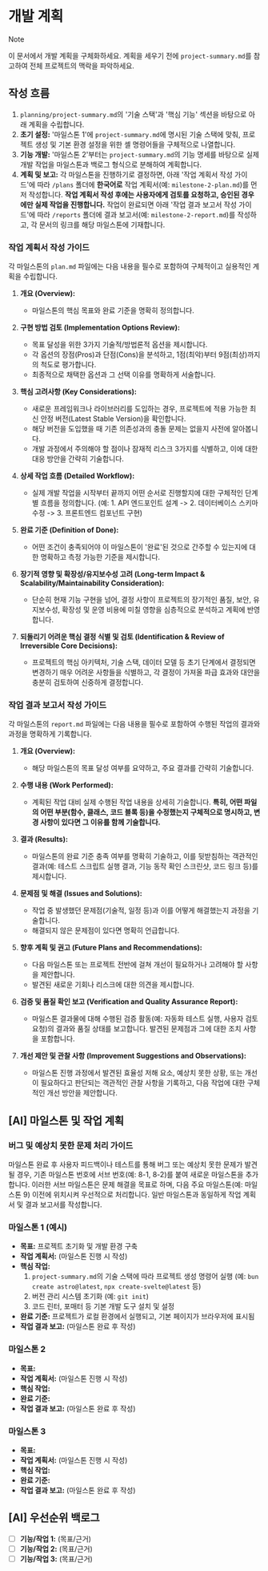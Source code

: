 # 개발 계획

> [!NOTE]
> 이 문서에서 개발 계획을 구체화하세요. 계획을 세우기 전에 `project-summary.md`를 참고하여 전체 프로젝트의 맥락을 파악하세요.

## 작성 흐름

1. `planning/project-summary.md`의 '기술 스택'과 '핵심 기능' 섹션을 바탕으로 아래 계획을 수립합니다.
2. **초기 설정:** '마일스톤 1'에 `project-summary.md`에 명시된 기술 스택에 맞춰, 프로젝트 생성 및 기본 환경 설정을 위한 셸 명령어들을 구체적으로 나열합니다.
3. **기능 개발:** '마일스톤 2'부터는 `project-summary.md`의 기능 명세를 바탕으로 실제 개발 작업을 마일스톤과 백로그 형식으로 분해하여 계획합니다.
4. **계획 및 보고:** 각 마일스톤을 진행하기로 결정하면, 아래 '작업 계획서 작성 가이드'에 따라 `/plans` 폴더에 **한국어로** 작업 계획서(예: `milestone-2-plan.md`)를 먼저 작성합니다. **작업 계획서 작성 후에는 사용자에게 검토를 요청하고, 승인된 경우에만 실제 작업을 진행합니다.** 작업이 완료되면 아래 '작업 결과 보고서 작성 가이드'에 따라 `/reports` 폴더에 결과 보고서(예: `milestone-2-report.md`)를 작성하고, 각 문서의 링크를 해당 마일스톤에 기재합니다.

### 작업 계획서 작성 가이드

각 마일스톤의 `plan.md` 파일에는 다음 내용을 필수로 포함하여 구체적이고 실용적인 계획을 수립합니다.

1. **개요 (Overview):**
    - 마일스톤의 핵심 목표와 완료 기준을 명확히 정의합니다.

2. **구현 방법 검토 (Implementation Options Review):**
    - 목표 달성을 위한 3가지 기술적/방법론적 옵션을 제시합니다.
    - 각 옵션의 장점(Pros)과 단점(Cons)을 분석하고, 1점(최악)부터 9점(최상)까지의 척도로 평가합니다.
    - 최종적으로 채택한 옵션과 그 선택 이유를 명확하게 서술합니다.

3. **핵심 고려사항 (Key Considerations):**
    - 새로운 프레임워크나 라이브러리를 도입하는 경우, 프로젝트에 적용 가능한 최신 안정 버전(Latest Stable Version)을 확인합니다.
    - 해당 버전을 도입했을 때 기존 의존성과의 충돌 문제는 없을지 사전에 알아봅니다.
    - 개발 과정에서 주의해야 할 점이나 잠재적 리스크 3가지를 식별하고, 이에 대한 대응 방안을 간략히 기술합니다.

4. **상세 작업 흐름 (Detailed Workflow):**
    - 실제 개발 작업을 시작부터 끝까지 어떤 순서로 진행할지에 대한 구체적인 단계별 흐름을 정의합니다. (예: 1. API 엔드포인트 설계 -> 2. 데이터베이스 스키마 수정 -> 3. 프론트엔드 컴포넌트 구현)

5. **완료 기준 (Definition of Done):**
    - 어떤 조건이 충족되어야 이 마일스톤이 '완료'된 것으로 간주할 수 있는지에 대한 명확하고 측정 가능한 기준을 제시합니다.

6. **장기적 영향 및 확장성/유지보수성 고려 (Long-term Impact & Scalability/Maintainability Consideration):**
    - 단순히 현재 기능 구현을 넘어, 결정 사항이 프로젝트의 장기적인 품질, 보안, 유지보수성, 확장성 및 운영 비용에 미칠 영향을 심층적으로 분석하고 계획에 반영합니다.

7. **되돌리기 어려운 핵심 결정 식별 및 검토 (Identification & Review of Irreversible Core Decisions):**
    - 프로젝트의 핵심 아키텍처, 기술 스택, 데이터 모델 등 초기 단계에서 결정되면 변경하기 매우 어려운 사항들을 식별하고, 각 결정이 가져올 파급 효과와 대안을 충분히 검토하여 신중하게 결정합니다.

### 작업 결과 보고서 작성 가이드

각 마일스톤의 `report.md` 파일에는 다음 내용을 필수로 포함하여 수행된 작업의 결과와 과정을 명확하게 기록합니다.

1. **개요 (Overview):**
    - 해당 마일스톤의 목표 달성 여부를 요약하고, 주요 결과를 간략히 기술합니다.

2. **수행 내용 (Work Performed):**
    - 계획된 작업 대비 실제 수행된 작업 내용을 상세히 기술합니다. **특히, 어떤 파일의 어떤 부분(함수, 클래스, 코드 블록 등)을 수정했는지 구체적으로 명시하고, 변경 사항이 있다면 그 이유를 함께 기술합니다.**

3. **결과 (Results):**
    - 마일스톤의 완료 기준 충족 여부를 명확히 기술하고, 이를 뒷받침하는 객관적인 결과(예: 테스트 스크립트 실행 결과, 기능 동작 확인 스크린샷, 코드 링크 등)를 제시합니다.

4. **문제점 및 해결 (Issues and Solutions):**
    - 작업 중 발생했던 문제점(기술적, 일정 등)과 이를 어떻게 해결했는지 과정을 기술합니다.
    - 해결되지 않은 문제점이 있다면 명확히 언급합니다.

5. **향후 계획 및 권고 (Future Plans and Recommendations):**
    - 다음 마일스톤 또는 프로젝트 전반에 걸쳐 개선이 필요하거나 고려해야 할 사항을 제안합니다.
    - 발견된 새로운 기회나 리스크에 대한 의견을 제시합니다.

6. **검증 및 품질 확인 보고 (Verification and Quality Assurance Report):**
    - 마일스톤 결과물에 대해 수행된 검증 활동(예: 자동화 테스트 실행, 사용자 검토 요청)의 결과와 품질 상태를 보고합니다. 발견된 문제점과 그에 대한 조치 사항을 포함합니다.

7. **개선 제안 및 관찰 사항 (Improvement Suggestions and Observations):**
    - 마일스톤 진행 과정에서 발견된 효율성 저해 요소, 예상치 못한 상황, 또는 개선이 필요하다고 판단되는 객관적인 관찰 사항을 기록하고, 다음 작업에 대한 구체적인 개선 방안을 제안합니다.

## [AI] 마일스톤 및 작업 계획

### 버그 및 예상치 못한 문제 처리 가이드

마일스톤 완료 후 사용자 피드백이나 테스트를 통해 버그 또는 예상치 못한 문제가 발견될 경우, 기존 마일스톤 번호에 서브 번호(예: 8-1, 8-2)를 붙여 새로운 마일스톤을 추가합니다. 이러한 서브 마일스톤은 문제 해결을 목표로 하며, 다음 주요 마일스톤(예: 마일스톤 9) 이전에 위치시켜 우선적으로 처리합니다. 일반 마일스톤과 동일하게 작업 계획서 및 결과 보고서를 작성합니다.

### 마일스톤 1 (예시)

- **목표:** 프로젝트 초기화 및 개발 환경 구축
- **작업 계획서:** (마일스톤 진행 시 작성)
- **핵심 작업:**
  1. `project-summary.md`의 기술 스택에 따라 프로젝트 생성 명령어 실행 (예: `bun create astro@latest`, `npx create-svelte@latest` 등)
  2. 버전 관리 시스템 초기화 (예: `git init`)
  3. 코드 린터, 포매터 등 기본 개발 도구 설치 및 설정
- **완료 기준:** 프로젝트가 로컬 환경에서 실행되고, 기본 페이지가 브라우저에 표시됨
- **작업 결과 보고:** (마일스톤 완료 후 작성)

### 마일스톤 2

- **목표:**
- **작업 계획서:** (마일스톤 진행 시 작성)
- **핵심 작업:**
- **완료 기준:**
- **작업 결과 보고:** (마일스톤 완료 후 작성)

### 마일스톤 3

- **목표:**
- **작업 계획서:** (마일스톤 진행 시 작성)
- **핵심 작업:**
- **완료 기준:**
- **작업 결과 보고:** (마일스톤 완료 후 작성)

## [AI] 우선순위 백로그

- [ ] **기능/작업 1:** (목표/근거)
- [ ] **기능/작업 2:** (목표/근거)
- [ ] **기능/작업 3:** (목표/근거)
